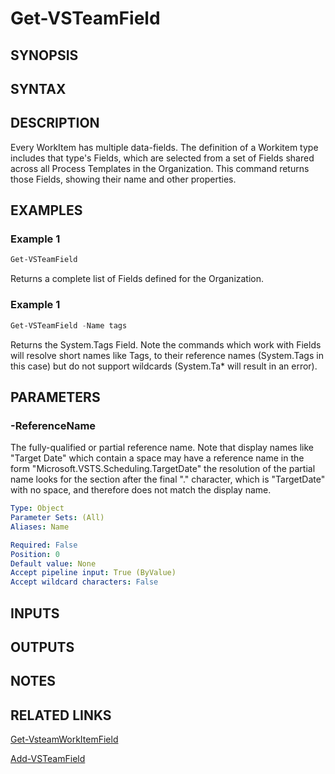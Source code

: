 <!-- #include "./common/header.md" -->

# Get-VSTeamField

## SYNOPSIS

<!-- #include "./synopsis/Get-VSTeamField.md -->

## SYNTAX

## DESCRIPTION
Every WorkItem has multiple data-fields. The definition of a Workitem type includes that type's Fields, which are selected from a set of Fields shared across all Process Templates in the Organization. This command returns those Fields, showing their name and other properties.

## EXAMPLES

### Example 1
```powershell
Get-VSTeamField
```

Returns a complete list of Fields defined for the Organization.

### Example 1
```powershell
Get-VSTeamField -Name tags
```

Returns the System.Tags Field. Note the commands which work with Fields will resolve short names like Tags, to their reference names (System.Tags in this case) but do not support wildcards (System.Ta* will result in an error).

## PARAMETERS

### -ReferenceName
The fully-qualified or partial reference name. Note that display names like "Target Date" which contain a space may have a reference name in the form "Microsoft.VSTS.Scheduling.TargetDate" the resolution of the partial name looks for the section after the final "." character, which is "TargetDate" with no space, and therefore does not match the display name.

```yaml
Type: Object
Parameter Sets: (All)
Aliases: Name

Required: False
Position: 0
Default value: None
Accept pipeline input: True (ByValue)
Accept wildcard characters: False
```

## INPUTS

## OUTPUTS

## NOTES

## RELATED LINKS
[Get-VsteamWorkItemField](Get-VsteamWorkItemField.md)

[Add-VSTeamField](Add-VSTeamField.md)
